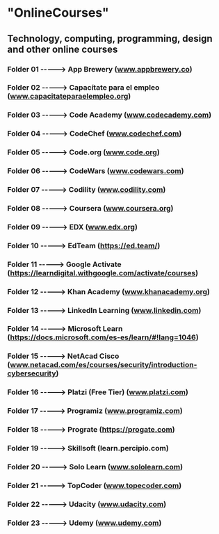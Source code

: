 # "OnlineCourses"
## Technology, computing, programming, design and other online courses
### Folder 01 -----> App Brewery (www.appbrewery.co)
### Folder 02 -----> Capacítate para el empleo (www.capacitateparaelempleo.org)
### Folder 03 -----> Code Academy (www.codecademy.com)
### Folder 04 -----> CodeChef (www.codechef.com)
### Folder 05 -----> Code.org (www.code.org)
### Folder 06 -----> CodeWars (www.codewars.com)
### Folder 07 -----> Codility (www.codility.com)
### Folder 08 -----> Coursera (www.coursera.org)
### Folder 09 -----> EDX (www.edx.org)
### Folder 10 -----> EdTeam (https://ed.team/)
### Folder 11 -----> Google Activate (https://learndigital.withgoogle.com/activate/courses)
### Folder 12 -----> Khan Academy (www.khanacademy.org)
### Folder 13 -----> LinkedIn Learning (www.linkedin.com)
### Folder 14 -----> Microsoft Learn (https://docs.microsoft.com/es-es/learn/#!lang=1046)
### Folder 15 -----> NetAcad Cisco (www.netacad.com/es/courses/security/introduction-cybersecurity)
### Folder 16 -----> Platzi (Free Tier) (www.platzi.com)
### Folder 17 -----> Programiz (www.programiz.com)
### Folder 18 -----> Prograte (https://progate.com)
### Folder 19 -----> Skillsoft (learn.percipio.com)
### Folder 20 -----> Solo Learn (www.sololearn.com)
### Folder 21 -----> TopCoder (www.topecoder.com)
### Folder 22 -----> Udacity (www.udacity.com)
### Folder 23 -----> Udemy (www.udemy.com)